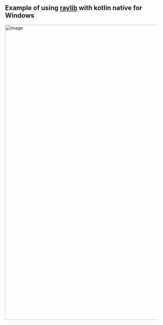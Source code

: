 ## Example of using [raylib](https://www.raylib.com/) with kotlin native for Windows


<img width="1377" height="972" alt="image" src="https://github.com/user-attachments/assets/b2796747-0090-46c1-9432-39ee4b6e174c" />
